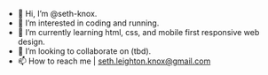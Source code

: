 - 👋 Hi, I’m @seth-knox.
- 👀 I’m interested in coding and running.
- 🌱 I’m currently learning html, css, and mobile first responsive web design.
- 💞️ I’m looking to collaborate on (tbd).
- 📫 How to reach me | seth.leighton.knox@gmail.com

<!---
seth-knox/seth-knox is a ✨ special ✨ repository because its `README.md` (this file) appears on your GitHub profile.
You can click the Preview link to take a look at your changes.
--->
